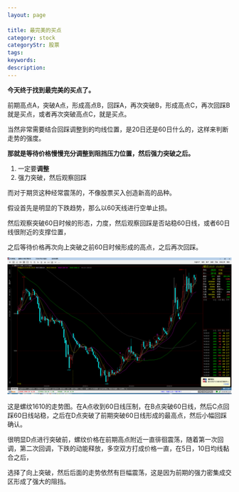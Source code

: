 ```yaml
---
layout: page

title: 最完美的买点
category: stock
categoryStr: 股票
tags: 
keywords: 
description: 
---
```


**今天终于找到最完美的买点了。**

前期高点A，突破A点，形成高点B，回踩A，再次突破B，形成高点C，再次回踩B就是买点，或者再次突破高点C，就是买点。

当然非常需要结合回踩调整到的均线位置，是20日还是60日什么的，这样来判断走势的强度。





**那就是等待价格慢慢充分调整到阻挡压力位置，然后强力突破之后。**

1. 一定要**调整**
2. 强力突破，然后观察回踩


而对于期货这种经常震荡的，不像股票买入创造新高的品种。

假设首先是明显的下跌趋势，那么以60天线进行空单止损。

然后观察突破60日时候的形态，力度，然后观察回踩是否站稳60日线，或者60日线很附近的支撑位置，

之后等待价格再次向上突破之前60日时候形成的高点，之后再次回踩。


![螺纹1610](/img/life/20160429-rb1610.png "螺纹1610")


这是螺纹1610的走势图。在A点收到60日线压制，在B点突破60日线，然后C点回踩60日线站稳，之后在D点突破了前期突破60日线形成的最高点，然后小幅回踩确认。

很明显D点进行突破前，螺纹价格在前期高点附近一直徘徊震荡，随着第一次回调，第二次回调，下跌的动能释放，多空双方打成价格一直，在5日，10日均线黏合之后，

选择了向上突破，然后后面的走势依然有巨幅震荡，这是因为前期的强力密集成交区形成了强大的阻挡。





